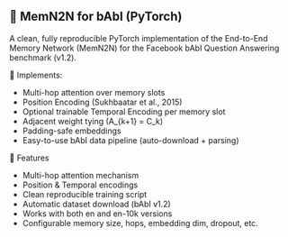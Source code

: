 ## 🧠 MemN2N for bAbI (PyTorch)
A clean, fully reproducible PyTorch implementation of the End-to-End Memory Network (MemN2N) for the Facebook bAbI Question Answering benchmark (v1.2).

🧰 Implements:
- Multi-hop attention over memory slots
- Position Encoding (Sukhbaatar et al., 2015)
- Optional trainable Temporal Encoding per memory slot
- Adjacent weight tying (A_{k+1} = C_k)
- Padding-safe embeddings
- Easy-to-use bAbI data pipeline (auto-download + parsing)

🧩 Features
- Multi-hop attention mechanism
- Position & Temporal encodings
- Clean reproducible training script
- Automatic dataset download (bAbI v1.2)
- Works with both en and en-10k versions
- Configurable memory size, hops, embedding dim, dropout, etc.
